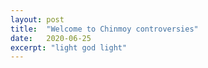 ```yaml
---
layout: post
title:  "Welcome to Chinmoy controversies"
date:   2020-06-25
excerpt: "light god light"
---
```

